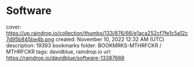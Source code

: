 # Software

cover: https://up.raindrop.io/collection/thumbs/133/876/66/e1aca252cf7fe1c5a12c7d95b845be4b.png
created: November 10, 2022 12:32 AM (UTC)
description: 19393 bookmarks
folder: BOOKMRKS-MTHRFCKR / MTHRFCKR
tags: davidblue, raindrop.io
url: https://raindrop.io/davidblue/software-13387666